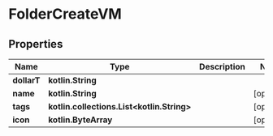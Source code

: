 
# FolderCreateVM

## Properties
Name | Type | Description | Notes
------------ | ------------- | ------------- | -------------
**dollarT** | **kotlin.String** |  | 
**name** | **kotlin.String** |  |  [optional]
**tags** | **kotlin.collections.List&lt;kotlin.String&gt;** |  |  [optional]
**icon** | **kotlin.ByteArray** |  |  [optional]



